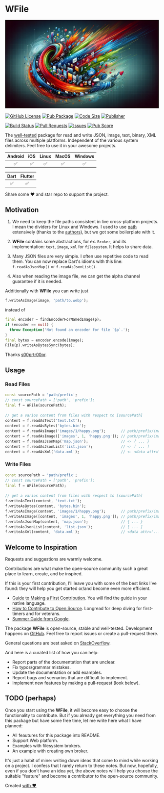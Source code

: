 # WFile

![Cover - WFile](https://raw.githubusercontent.com/signmotion/wfile/master/images/cover.webp)

[![GitHub License](https://img.shields.io/badge/license-MIT-blue.svg)](https://opensource.org/licenses/MIT)
[![Pub Package](https://img.shields.io/pub/v/wfile.svg?logo=dart&logoColor=00b9fc&color=blue)](https://pub.dartlang.org/packages/wfile)
[![Code Size](https://img.shields.io/github/languages/code-size/signmotion/wfile?logo=github&logoColor=white)](https://github.com/signmotion/wfile)
[![Publisher](https://img.shields.io/pub/publisher/wfile)](https://pub.dev/publishers/syrokomskyi.com)

[![Build Status](https://img.shields.io/github/actions/workflow/status/signmotion/wfile/dart-ci.yml?logo=github-actions&logoColor=white)](https://github.com/signmotion/wfile/actions)
[![Pull Requests](https://img.shields.io/github/issues-pr/signmotion/wfile?logo=github&logoColor=white)](https://github.com/signmotion/wfile/pulls)
[![Issues](https://img.shields.io/github/issues/signmotion/wfile?logo=github&logoColor=white)](https://github.com/signmotion/wfile/issues)
[![Pub Score](https://img.shields.io/pub/points/wfile?logo=dart&logoColor=00b9fc)](https://pub.dev/packages/wfile/score)

The [well-tested](https://github.com/signmotion/wfile/tree/master/test) package for read and write JSON, image, text, binary, XML files across multiple platforms.
Independent of the various system delimiters.
Feel free to use it in your awesome projects.

| Android | iOS | Linux | MacOS | Windows |
| :-----: | :-: | :---: | :---: | :-----: |
|   ✅    | ✅  |  ✅   |  ✅   |   ✅    |

| Dart | Flutter |
| :--: | :-----: |
|  ✅  |   ✅    |

Share some ❤️ and star repo to support the project.

## Motivation

1. We need to keep the file paths consistent in live cross-platform projects. I mean the dividers for Linux and Windows. I used to use [path](https://pub.dev/packages/path) extensively (thanks to the [authors](https://pub.dev/publishers/dart.dev/packages)), but we got some boilerplate with it.

2. **WFile** contains some abstractions, for ex. `Broker`, and its implementation: `text`, `image`, `xml` for `filesystem`. It helps to share data.

3. Many JSON files are very simple. I often use repetitive code to read them. You can now replace Dart's idioms with this line: `f.readAsJsonMap()` or `f.readAsJsonList()`.

4. Also when reading the image file, we can get the alpha channel guarantee if it is needed.

Additionally with **WFile** you can write just

```dart
f.writeAsImage(image, 'path/to.webp');
```

instead of

```dart
final encoder = findEncoderForNamedImage(p);
if (encoder == null) {
  throw Exception('Not found an encoder for file `$p`.');
}
final bytes = encoder.encode(image);
File(p).writeAsBytesSync(bytes);
```

Thanks [s00prtr00pr](https://reddit.com/user/s00prtr00pr).

## Usage

### Read Files

```dart
const sourcePath = 'path/prefix';
// const sourcePath = ['path', 'prefix'];
final f = WFile(sourcePath);

// get a varios content from files with respect to [sourcePath]
content = f.readAsText('text.txt');
content = f.readAsBytes('bytes.bin');
content = f.readAsImage('images/1/happy.png');       // path/prefix/images/1/happy.png
content = f.readAsImage(['images', 1, 'happy.png']); // path/prefix/images/1/happy.png
content = f.readAsJsonMap('map.json');               // <- { ... }
content = f.readAsJsonList('list.json');             // <- [ ... ]
content = f.readAsXml('data.xml');                   // <- <data attr="...">...</data>
```

### Write Files

```dart
const sourcePath = 'path/prefix';
// const sourcePath = ['path', 'prefix'];
final f = WFile(sourcePath);

// get a varios content from files with respect to [sourcePath]
f.writeAsText(content, 'text.txt');
f.writeAsBytes(content, 'bytes.bin');
f.writeAsImage(content, 'images/1/happy.png');       // path/prefix/images/1/happy.png
f.writeAsImage([content, 'images', 1, 'happy.png']); // path/prefix/images/1/happy.png
f.writeAsJsonMap(content, 'map.json');               // { ... }
f.writeAsJsonList(content, 'list.json');             // [ ... ]
f.writeAsXml(content, 'data.xml');                   // <data attr="...">...</data>
```

## Welcome to Inspiration

Requests and suggestions are warmly welcome.

Contributions are what make the open-source community such a great place to learn, create, and be inspired.

If this is your first contribution, I'll leave you with some of the best links I've found: they will help you get started or/and become even more efficient.

- [Guide to Making a First Contribution](https://github.com/firstcontributions/first-contributions). You will find the guide in your native language.
- [How to Contribute to Open Source](https://opensource.guide/how-to-contribute). Longread for deep diving for first-timers and for veterans.
- [Summer Guide from Google](https://youtu.be/qGTQ7dEZXZc).

The package **WFile** is open-source, stable and well-tested. Development happens on
[GitHub](https://github.com/signmotion/wfile). Feel free to report issues
or create a pull-request there.

General questions are best asked on
[StackOverflow](https://stackoverflow.com/questions/tagged/wfile).

And here is a curated list of how you can help:

- Report parts of the documentation that are unclear.
- Fix typos/grammar mistakes.
- Update the documentation or add examples.
- Report bugs and scenarios that are difficult to implement.
- Implement new features by making a pull-request (look below).

## TODO (perhaps)

Once you start using the **WFile**, it will become easy to choose the functionality to contribute. But if you already get everything you need from this package but have some free time, let me write here what I have planned:

- All feautures for this package into README.
- Support Web platform.
- Examples with filesystem brokers.
- An example with creating own broker.

It's just a habit of mine: writing down ideas that come to mind while working on a project. I confess that I rarely return to these notes. But now, hopefully, even if you don't have an idea yet, the above notes will help you choose the suitable "feature" and become a contributor to the open-source community.

Created [with ❤️](https://syrokomskyi.com)

